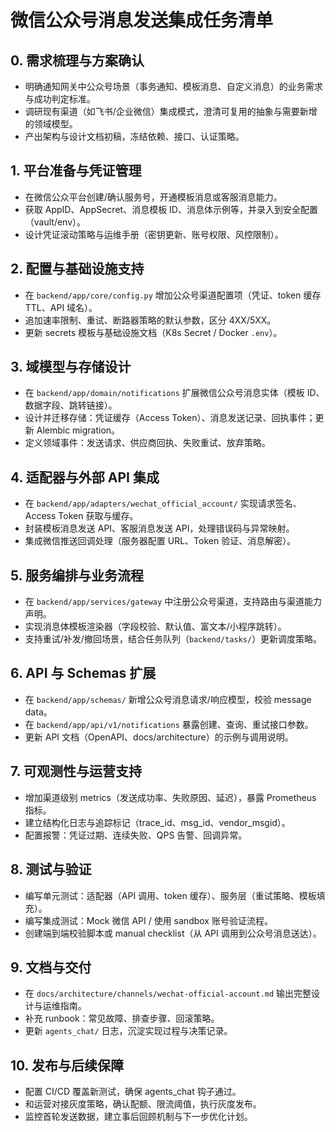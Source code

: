 # 微信公众号消息发送集成任务清单

## 0. 需求梳理与方案确认
- 明确通知网关中公众号场景（事务通知、模板消息、自定义消息）的业务需求与成功判定标准。
- 调研现有渠道（如飞书/企业微信）集成模式，澄清可复用的抽象与需要新增的领域模型。
- 产出架构与设计文档初稿，冻结依赖、接口、认证策略。

## 1. 平台准备与凭证管理
- 在微信公众平台创建/确认服务号，开通模板消息或客服消息能力。
- 获取 AppID、AppSecret、消息模板 ID、消息体示例等，并录入到安全配置（vault/env）。
- 设计凭证滚动策略与运维手册（密钥更新、账号权限、风控限制）。

## 2. 配置与基础设施支持
- 在 `backend/app/core/config.py` 增加公众号渠道配置项（凭证、token 缓存 TTL、API 域名）。
- 追加速率限制、重试、断路器策略的默认参数，区分 4XX/5XX。
- 更新 secrets 模板与基础设施文档（K8s Secret / Docker `.env`）。

## 3. 域模型与存储设计
- 在 `backend/app/domain/notifications` 扩展微信公众号消息实体（模板 ID、数据字段、跳转链接）。
- 设计并迁移存储：凭证缓存（Access Token）、消息发送记录、回执事件；更新 Alembic migration。
- 定义领域事件：发送请求、供应商回执、失败重试、放弃策略。

## 4. 适配器与外部 API 集成
- 在 `backend/app/adapters/wechat_official_account/` 实现请求签名、Access Token 获取与缓存。
- 封装模板消息发送 API、客服消息发送 API，处理错误码与异常映射。
- 集成微信推送回调处理（服务器配置 URL、Token 验证、消息解密）。

## 5. 服务编排与业务流程
- 在 `backend/app/services/gateway` 中注册公众号渠道，支持路由与渠道能力声明。
- 实现消息体模板渲染器（字段校验、默认值、富文本/小程序跳转）。
- 支持重试/补发/撤回场景，结合任务队列（`backend/tasks/`）更新调度策略。

## 6. API 与 Schemas 扩展
- 在 `backend/app/schemas/` 新增公众号消息请求/响应模型，校验 message data。
- 在 `backend/app/api/v1/notifications` 暴露创建、查询、重试接口参数。
- 更新 API 文档（OpenAPI、docs/architecture）的示例与调用说明。

## 7. 可观测性与运营支持
- 增加渠道级别 metrics（发送成功率、失败原因、延迟），暴露 Prometheus 指标。
- 建立结构化日志与追踪标记（trace_id、msg_id、vendor_msgid）。
- 配置报警：凭证过期、连续失败、QPS 告警、回调异常。

## 8. 测试与验证
- 编写单元测试：适配器（API 调用、token 缓存）、服务层（重试策略、模板填充）。
- 编写集成测试：Mock 微信 API / 使用 sandbox 账号验证流程。
- 创建端到端校验脚本或 manual checklist（从 API 调用到公众号消息送达）。

## 9. 文档与交付
- 在 `docs/architecture/channels/wechat-official-account.md` 输出完整设计与运维指南。
- 补充 runbook：常见故障、排查步骤、回滚策略。
- 更新 `agents_chat/` 日志，沉淀实现过程与决策记录。

## 10. 发布与后续保障
- 配置 CI/CD 覆盖新测试，确保 agents_chat 钩子通过。
- 和运营对接灰度策略，确认配额、限流阈值，执行灰度发布。
- 监控首轮发送数据，建立事后回顾机制与下一步优化计划。
